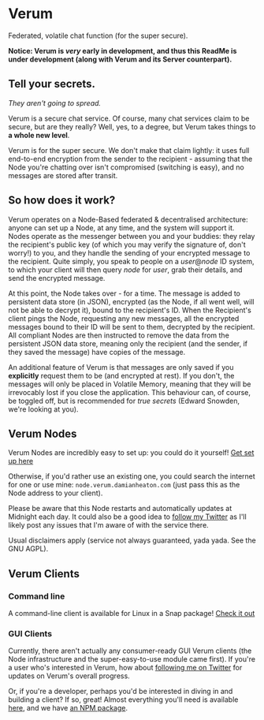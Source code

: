 # Verum
Federated, volatile chat function (for the super secure).

**Notice: Verum is _very_ early in development, and thus this ReadMe is under development (along with Verum and its Server counterpart).**

## Tell your secrets.
_They aren't going to spread._

Verum is a secure chat service. Of course, many chat services claim to be secure, but are they really? Well, yes, to a degree, but Verum takes things to **a whole new level**.

Verum is for the super secure. We don't make that claim lightly: it uses full end-to-end encryption from the sender to the recipient - assuming that the Node you're chatting over isn't compromised (switching is easy), and no messages are stored after transit.

## So how does it work?

Verum operates on a Node-Based federated & decentralised architecture: anyone can set up a Node, at any time, and the system will support it. Nodes operate as the messenger between you and your buddies: they relay the recipient's public key (of which you may verify the signature of, don't worry!) to you, and they handle the sending of your encrypted message to the recipient. Quite simply, you speak to people on a _user_@_node_ ID system, to which your client will then query _node_ for _user_, grab their details, and send the encrypted message.

At this point, the Node takes over - for a time. The message is added to persistent data store (in JSON), encrypted (as the Node, if all went well, will not be able to decrypt it), bound to the recipient's ID. When the Recipient's client pings the Node, requesting any new messages, all the encrypted messages bound to their ID will be sent to them, decrypted by the recipient. All compliant Nodes are then instructed to remove the data from the persistent JSON data store, meaning only the recipient (and the sender, if they saved the message) have copies of the message.

An additional feature of Verum is that messages are only saved if you **explicitly** request them to be (and encrypted at rest). If you don't, the messages will only be placed in Volatile Memory, meaning that they will be irrevocably lost if you close the application. This behaviour can, of course, be toggled off, but is recommended for _true secrets_ (Edward Snowden, we're looking at you).

## Verum Nodes

Verum Nodes are incredibly easy to set up: you could do it yourself! [Get set up here](http://github.com/freechat-project/Verum-Server)

Otherwise, if you'd rather use an existing one, you could search the internet for one or use mine: `node.verum.damianheaton.com` (just pass this as the Node address to your client).

Please be aware that this Node restarts and automatically updates at Midnight each day. It could also be a good idea to [follow my Twitter](https://twitter.com/Scratso) as I'll likely post any issues that I'm aware of with the service there.

Usual disclaimers apply (service not always guaranteed, yada yada. See the GNU AGPL).

## Verum Clients

### Command line

A command-line client is available for Linux in a Snap package! [Check it out](http://cli.verum.damianheaton.com)

### GUI Clients

Currently, there aren't actually any consumer-ready GUI Verum clients (the Node infrastructure and the super-easy-to-use module came first). If you're a user who's interested in Verum, how about [following me on Twitter](https://twitter.com/Scratso) for updates on Verum's overall progress.

Or, if you're a developer, perhaps you'd be interested in diving in and building a client? If so, great! Almost everything you'll need is available [here](https://github.com/freechat-project/Verum-Backend), and we have [an NPM package](https://npmjs.org/~scratso/verum).
